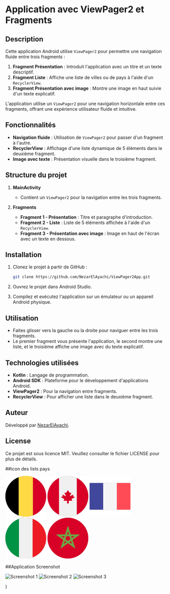 # Application avec ViewPager2 et Fragments

## Description

Cette application Android utilise `ViewPager2` pour permettre une navigation fluide entre trois fragments :

1. **Fragment Présentation** : Introduit l'application avec un titre et un texte descriptif.
2. **Fragment Liste** : Affiche une liste de villes ou de pays à l'aide d'un `RecyclerView`.
3. **Fragment Présentation avec image** : Montre une image en haut suivie d'un texte explicatif.

L'application utilise un `ViewPager2` pour une navigation horizontale entre ces fragments, offrant une expérience utilisateur fluide et intuitive.

## Fonctionnalités

- **Navigation fluide** : Utilisation de `ViewPager2` pour passer d'un fragment à l'autre.
- **RecyclerView** : Affichage d'une liste dynamique de 5 éléments dans le deuxième fragment.
- **Image avec texte** : Présentation visuelle dans le troisième fragment.

## Structure du projet

1. **MainActivity**  
   - Contient un `ViewPager2` pour la navigation entre les trois fragments.

2. **Fragments**  
   - **Fragment 1 - Présentation** : Titre et paragraphe d'introduction.
   - **Fragment 2 - Liste** : Liste de 5 éléments affichée à l'aide d'un `RecyclerView`.
   - **Fragment 3 - Présentation avec image** : Image en haut de l'écran avec un texte en dessous.

## Installation

1. Clonez le projet à partir de GitHub :
    ```bash
    git clone https://github.com/NezarElAyachi/ViewPager2App.git
    ```
   
2. Ouvrez le projet dans Android Studio.

3. Compilez et exécutez l'application sur un émulateur ou un appareil Android physique.

## Utilisation

- Faites glisser vers la gauche ou la droite pour naviguer entre les trois fragments.
- Le premier fragment vous présente l'application, le second montre une liste, et le troisième affiche une image avec du texte explicatif.

## Technologies utilisées

- **Kotlin** : Langage de programmation.
- **Android SDK** : Plateforme pour le développement d'applications Android.
- **ViewPager2** : Pour la navigation entre fragments.
- **RecyclerView** : Pour afficher une liste dans le deuxième fragment.

## Auteur

Développé par [NezarElAyachi](https://github.com/NezarElAyachi).

## License

Ce projet est sous licence MIT. Veuillez consulter le fichier LICENSE pour plus de détails.

##icon des lists pays

![Application Screenshot](app/src/main/res/drawable/drawable-mdpi/belgium.png)
![Application Screenshot](app/src/main/res/drawable/drawable-mdpi/canada.png)
![Application Screenshot](app/src/main/res/drawable/drawable-mdpi/france.png)
![Application Screenshot](app/src/main/res/drawable/drawable-mdpi/italy.png)
![Application Screenshot](app/src/main/res/drawable/drawable-mdpi/morocco.png)

##Application Screenshot

<img src="https://github.com/user-attachments/assets/9f7d028e-1679-4b3b-8325-309a9561b64a" alt="Screenshot 1" width="300"/>
<img src="https://github.com/user-attachments/assets/1416d7ec-1ad7-4832-803a-53d8bd608249" alt="Screenshot 2" width="300"/>
<img src="https://github.com/user-attachments/assets/8689f3fc-2ad5-4302-b3f8-5229a89ba878" alt="Screenshot 3" width="300"/>

)
